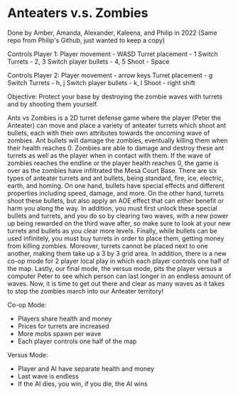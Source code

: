 # Anteaters v.s. Zombies

Done by Amber, Amanda, Alexander, Kaleena, and Philip in 2022
(Same repo from Philip's Github, just wanted to keep a copy)
 
Controls Player 1:
Player movement - WASD
Turret placement - 1
Switch Turrets - 2, 3 
Switch player bullets - 4, 5
Shoot - Space

Controls Player 2:
Player movement - arrow keys
Turret placement - g
Switch Turrets - h, j 
Switch player bullets - k, l
Shoot - right shift

Objective: 
Protect your base by destroying the zombie waves with turrets and by shooting them yourself. 

 Ants vs Zombies is a 2D turret defense game where the player (Peter the Anteater) can move and place a variety of anteater 
turrets which shoot ant bullets, each with their own attributes towards the oncoming wave of zombies. Ant bullets will damage the zombies, 
eventually killing them when their health reaches 0. Zombies are able to damage and destroy these ant turrets as well as the player 
when in contact with them. If the wave of zombies reaches the endline or the player health reaches 0, the game is over as the zombies have 
infiltrated the Mesa Court Base. There are six types of anteater turrets and ant bullets, being standard, fire, ice, electric, earth, and homing. 
On one hand, bullets have special effects and different properties including speed, damage, and more. On the other hand, turrets shoot these bullets, but
also apply an AOE effect that can either benefit or harm you along the way. In addition, you must first unlock these special bullets and turrets, and you do
so by clearing two waves, with a new power up being rewarded on the third wave after, so make sure to look at your new turrets and bullets as you clear more
levels. Finally, while bullets can be used infinitely, you must buy turrets in order to place them, getting money from killing zombies. Moreover, turrets cannot
be placed next to one another, making them take up a 3 by 3 grid area. In addition, there is a new co-op mode for 2 player local play in which each player controls
one half of the map. Lastly, our final mode, the versus mode, pits the player versus a computer Peter to see which person can last longer in an endless amount of waves.
Now, it is time to get out there and clear as many waves as it takes to stop the zombies march into our Anteater territory!

Co-op Mode:
- Players share health and money
- Prices for turrets are increased
- More mobs spawn per wave
- Each player controls one half of the map

Versus Mode:
- Player and AI have separate health and money
- Last wave is endless
- If the AI dies, you win, if you die, the AI wins


